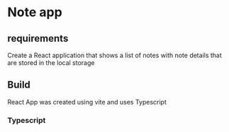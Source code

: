 # Note app

## requirements
Create a React application that shows a list of notes with note details that are
stored in the local storage

## Build
React App was created using vite and uses Typescript

### Typescript

